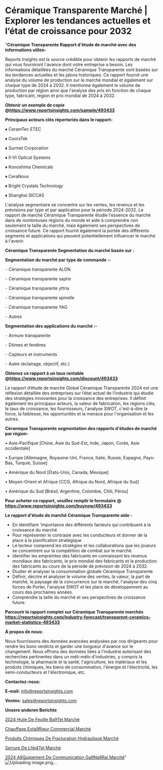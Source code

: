# Céramique Transparente Marché | Explorer les tendances actuelles et l’état de croissance pour 2032

"<strong>Céramique Transparente Rapport d'étude de marché avec des informations utiles-</strong>

Reports Insights est la source crédible pour obtenir les rapports de marché qui vous fourniront l'avance dont votre entreprise a besoin. Les informations détaillées du marché Céramique Transparente sont basées sur les tendances actuelles et les jalons historiques. Ce rapport fournit une analyse du volume de production sur le marché mondial et également sur chaque type de 2024 à 2032. Il mentionne également le volume de production par région ainsi que l'analyse des prix en fonction de chaque type, fabricant, région et prix mondial de 2024 à 2032.

<strong><b>Obtenir un exemple de copie @</b></strong><a href=https://www.reportsinsights.com/sample/493433><strong><b>https://www.reportsinsights.com/sample/493433</b></strong></a>

<b>Principaux acteurs clés répertoriés dans le rapport-</b>

<b> </b>♦ CeramTec ETEC

♦ CoorsTek

♦ Surmet Corporation

♦ II-VI Optical Systems

♦ Konoshima Chemicals

♦ CeraNova

♦ Bright Crystals Technology

♦ Shanghai SICCAS

L'analyse segmentaire se concentre sur les ventes, les revenus et les prévisions par type et par application pour la période 2024-2032. Le rapport de marché Céramique Transparente étudie l'essence du marché dans de nombreuses régions du monde et aide à comprendre non seulement la taille du marché, mais également ses perspectives de croissance future. Ce rapport fournit également la portée des différents segments et applications qui peuvent potentiellement influencer le marché à l'avenir.

<strong>Céramique Transparente Segmentation du marché basée sur :</strong>

<strong>Segmentation du marché par type de commande :-</strong>

⁃ Céramique transparente ALON

⁃ Céramique transparente saphir

⁃ Céramique transparente yttria

⁃ Céramique transparente spinelle

⁃ Céramique transparente YAG

⁃ Autres

<strong>Segmentation des applications du marché :-</strong>

⁃ Armure transparente

⁃ Dômes et fenêtres

⁃ Capteurs et instruments

⁃ Autre (éclairage, objectif, etc.)

<strong><b>Obtenez ce rapport à un taux rentable @</b></strong><a href=https://www.reportsinsights.com/discount/493433><strong><b>https://www.reportsinsights.com/discount/493433</b></strong></a>

Le rapport d’étude de marché Global Céramique Transparente 2024 est une réflexion détaillée des entreprises sur l’état actuel de l’industrie qui étudie des stratégies innovantes pour la croissance des entreprises. Il définit également les principaux acteurs, la valeur de fabrication, les régions clés, le taux de croissance, les fournisseurs, l'analyse SWOT, c'est-à-dire la force, la faiblesse, les opportunités et la menace pour l'organisation et les autres.

<strong>Céramique Transparente segmentation des rapports d'études de marché par région-</strong>

• Asie-Pacifique [Chine, Asie du Sud-Est, Inde, Japon, Corée, Asie occidentale]

• Europe [Allemagne, Royaume-Uni, France, Italie, Russie, Espagne, Pays-Bas, Turquie, Suisse]

• Amérique du Nord [États-Unis, Canada, Mexique]

• Moyen-Orient et Afrique [CCG, Afrique du Nord, Afrique du Sud]

• Amérique du Sud [Brésil, Argentine, Colombie, Chili, Pérou]

<strong>Pour acheter ce rapport, veuillez remplir le formulaire @   <a href=https://www.reportsinsights.com/buynow/493433>https://www.reportsinsights.com/buynow/493433</a></strong>

<strong>Le rapport d'étude de marché Céramique Transparente aide -</strong>
<ul>
  <li>En identifiant 'importance des différents facteurs qui contribuent à la croissance du marché</li>
  <li>Pour représenter le contraste avec les conducteurs et donner de la place à la planification stratégique</li>
  <li>Le lecteur comprend les stratégies et les collaborations que les joueurs se concentrent sur la compétition de combat sur le marché.</li>
  <li>Identifier les empreintes des fabricants en connaissant les revenus mondiaux des fabricants, le prix mondial des fabricants et la production des fabricants au cours de la période de prévision de 2024 à 2032.</li>
  <li>Étudier et analyser la consommation globale Céramique Transparente</li>
  <li>Définir, décrire et analyser le volume des ventes, la valeur, la part de marché, le paysage de la concurrence sur le marché, l'analyse des cinq forces de Porter, l'analyse SWOT et les plans de développement au cours des prochaines années.</li>
  <li>Comprendre la taille du marché et ses perspectives de croissance future.</li>
</ul>

<strong>Parcourir le rapport complet sur Céramique Transparente marchés <a href=https://reportsinsights.com/industry-forecast/transparent-ceramics-market-statistics-493433>https://reportsinsights.com/industry-forecast/transparent-ceramics-market-statistics-493433</a></strong>

<strong>À propos de nous:</strong>

Nous fournissons des données avancées analysées par nos dirigeants pour rendre les bons verdicts et garder une longueur d'avance sur le changement. Nous offrons des données liées à l'industrie autorisant des recherches pertinentes dans un méli-mélo d'industries, y compris la technologie, la pharmacie et la santé, l'agriculture, les matériaux et les produits chimiques, les biens de consommation, l'énergie et l'électricité, les semi-conducteurs et l'électronique, etc.

<strong>Contactez-nous:</strong>

<strong>E-mail:</strong> <a href=mailto:info@reportsinsights.com>info@reportsinsights.com</a>

<strong>Ventes</strong>: <a href=mailto:sales@reportsinsights.com>sales@reportsinsights.com</a>

<strong>Unsere anderen Berichte</strong>

<a href=https://www.linkedin.com/pulse/2024-huile-de-feuille-b%C3%A9tel-march%C3%A9-tendances-sy82c/>2024 Huile De Feuille Ba9Tel Marché</a>

<a href=https://www.linkedin.com/pulse/chauffage-ext%C3%A9rieur-commercial-march%C3%A9analyse-ivzec/>Chauffage Exta9Rieur Commercial Marché</a>

<a href=https://www.linkedin.com/pulse/produits-chimiques-de-fracturation-hydraulique-march%25C3%25A9>Produits Chimiques De Fracturation Hydraulique Marché</a>

<a href=https://www.linkedin.com/pulse/serrure-de-lh%C3%B4tel-march%C3%A9-analyse-des-parts-et-0alac/>Serrure De Lhb4Tel Marché</a>

<a href=https://www.linkedin.com/pulse/2024-%C3%A9quipement-de-communication-g%C3%A9n%C3%A9ral-march%C3%A9-5icrc/>2024 A9Quipement De Communication Ga9Na9Ral Marché</a>"
![Uploading image.png…]()
